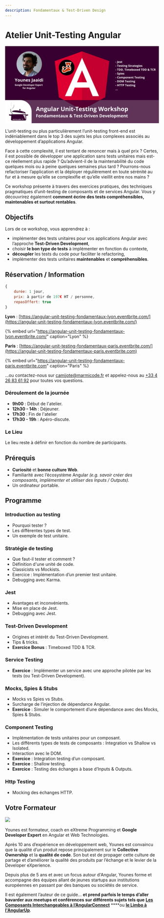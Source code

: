 ```yaml
---
description: Fondamentaux & Test-Driven Design
---
```


# Atelier Unit-Testing Angular

![Angular Unit-Testing Workshop](../.gitbook/assets/workshop-angular-unit-testing.png)

L’unit-testing ou plus particulièrement l’unit-testing front-end est indéniablement dans le top 3 des sujets les plus complexes associés au développement d’applications Angular.

Face à cette complexité, il est tentant de renoncer mais à quel prix ? Certes, il est possible de développer une application sans tests unitaires mais est-ce réellement plus rapide ? Qu’advient-il de la maintenabilité du code quelques mois ou à peine quelques semaines plus tard ? Pourrons-nous refactoriser l’application et la déployer régulièrement en toute sérénité au fur et à mesure qu’elle se complexifie et qu’elle vieillit entre nos mains ?

Ce workshop présente à travers des exercices pratiques, des techniques pragmatiques d’unit-testing de composants et de services Angular. Vous y découvrirez également **comment écrire des tests compréhensibles, maintenables et surtout rentables**.

## Objectifs

Lors de ce workshop, vous apprendrez à :

* implémenter des tests unitaires pour vos applications Angular avec l’approche **Test-Driven Development**,
* choisir **le bon type de tests** à implémenter en fonction du contexte,
* **découpler** les tests du code pour faciliter le refactoring,
* implémenter des tests unitaires **maintenables** et **compréhensibles**.

## Réservation / Information

```javascript
{
    durée: 1 jour,
    prix: à partir de 197€ HT / personne,
    repasOffert: true
}
```

**Lyon** : [https://angular-unit-testing-fondamentaux-lyon.eventbrite.com/](https://angular-unit-testing-fondamentaux-lyon.eventbrite.com/)

{% embed url="https://angular-unit-testing-fondamentaux-lyon.eventbrite.com/" caption="Lyon" %}

**Paris** : [https://angular-unit-testing-fondamentaux-paris.eventbrite.com/](https://angular-unit-testing-fondamentaux-paris.eventbrite.com)

{% embed url="https://angular-unit-testing-fondamentaux-paris.eventbrite.com" caption="Paris" %}

...ou contactez-nous sur [camijote@marmicode.fr](mailto:camijote@marmicode.fr) et appelez-nous au [+33 4 26 83 61 92](tel:+33426836192) pour toutes vos questions.

### Déroulement de la journée

* **9h00** : Début de l'atelier.
* **12h30 - 14h** : Déjeuner.
* **17h30** : Fin de l'atelier
* **17h30 - 19h** : Apéro-discute.

### Le Lieu

Le lieu reste à définir en fonction du nombre de participants.

## Prérequis

* **Curiosité** et **bonne culture Web**.
* Familiarité avec l’écosystème Angular _\(e.g. savoir créer des composants, implémenter et utiliser des Inputs / Outputs\)._
* Un ordinateur portable.

## Programme

### Introduction au testing

* Pourquoi tester ?
* Les différentes types de test.
* Un exemple de test unitaire.

### Stratégie de testing

* Que faut-il tester et comment ?
* Définition d'une unité de code.
* Classicists vs Mockists.
* Exercice : Implémentation d’un premier test unitaire.
* Debugging avec Karma.

### Jest

* Avantages et inconvénients.
* Mise en place de Jest.
* Debugging avec Jest.

### Test-Driven Development

* Origines et intérêt du Test-Driven Development.
* Tips & tricks.
* **Exercice Bonus** : Timeboxed TDD & TCR.

### Service Testing

* **Exercice** : Implémenter un service avec une approche pilotée par les tests \(ou Test-Driven Development\).

### Mocks, Spies & Stubs

* Mocks vs Spies vs Stubs.
* Surcharge de l’injection de dépendance Angular.
* **Exercice** : Simuler le comportement d’une dépendance avec des Mocks, Spies & Stubs.

### Component Testing

* Implémentation de tests unitaires pour un composant.
* Les différents types de tests de composants : Integration vs Shallow vs Isolated.
* Interaction avec le DOM.
* **Exercice** : Integration testing d’un composant.
* **Exercice** : Shallow testing.
* **Exercice** : Testing des échanges à base d’Inputs & Outputs.

### Http Testing

* Mocking des échanges HTTP.

## Votre Formateur

![](../.gitbook/assets/younes-circle-small.png)

Younes est formateur, coach en eXtreme Programming et **Google Developer Expert** en Angular et Web Technologies.

Après 10 ans d’expérience en développement web, Younes est convaincu que la qualité d’un produit repose principalement sur le **Collective Ownership** et la **qualité de code**. Son but est de propager cette culture de partage et d’améliorer la qualité des produits par l’échange et le levier de la Developer eXperience.

Depuis plus de 5 ans et avec un focus autour d'Angular, Younes forme et accompagne des équipes allant de jeunes startups aux institutions européennes en passant par des banques ou sociétés de service.

Il est également l’auteur de ce guide... **et prend parfois le temps d’aller bavarder aux meetups et conférences sur différents sujets tels que** [**Les Composants Interchangeables à l’AngularConnect**](https://youtu.be/nX_HhiqmFAI) ****ou [**le Limbo à l'AngularUp**](https://www.youtube.com/watch?v=izGz7H-8yIk).

